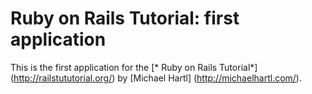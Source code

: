 # Ruby on Rails Tutorial: first application

This is the first application for the 
[* Ruby on Rails Tutorial*] (http://railstututorial.org/)
by [Michael Hartl] (http://michaelhartl.com/).

